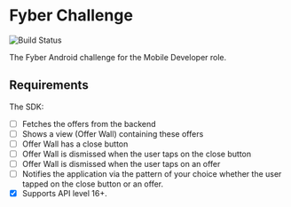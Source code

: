 # Fyber Challenge

![Build Status](https://github.com/tillchen/Fyber-Challenge/workflows/build/badge.svg)

The Fyber Android challenge for the Mobile Developer role.

## Requirements

The SDK:
* [ ] Fetches the offers from the backend
* [ ] Shows a view (Offer Wall) containing these offers
* [ ] Offer Wall has a close button
* [ ] Offer Wall is dismissed when the user taps on the close button
* [ ] Offer Wall is dismissed when the user taps on an offer
* [ ] Notifies the application via the pattern of your choice whether the user tapped on the close button or an offer.
* [x] Supports API level 16+.
